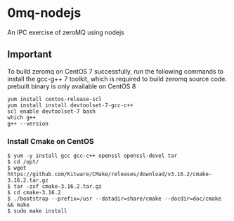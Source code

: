 # 0mq-nodejs
An IPC exercise of zeroMQ using nodejs 


## Important
To build zeromq on CentOS 7 successfully, run the following commands to install the gcc-g++ 7 toolkit, which is required to build zeromq source code.
prebuilt binary is only available on CentOS 8

```
yum install centos-release-scl
yum install install devtoolset-7-gcc-c++
scl enable devtoolset-7 bash
which g++
g++ --version

```

### Install Cmake on CentOS

```shell
$ yum -y install gcc gcc-c++ openssl openssl-devel tar
$ cd /opt/
$ wget https://github.com/Kitware/CMake/releases/download/v3.16.2/cmake-3.16.2.tar.gz
$ tar -zxf cmake-3.16.2.tar.gz
$ cd cmake-3.16.2
$ ./bootstrap --prefix=/usr --datadir=share/cmake --docdir=doc/cmake && make
$ sudo make install
```
